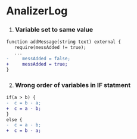 # AnalizerLog


1. ### Variable set to same value
```diff
function addMessage(string text) external {
   require(messAdded != true);
   ...
-     messAdded = false;
+     messAdded = true;
}
   ```

2. ### Wrong order of variables in IF statment
```diff
if(a > b) {
-  c = b - a;
+  c = a - b;
}
else {
-  c = a - b;
+  c = b - a;
```
